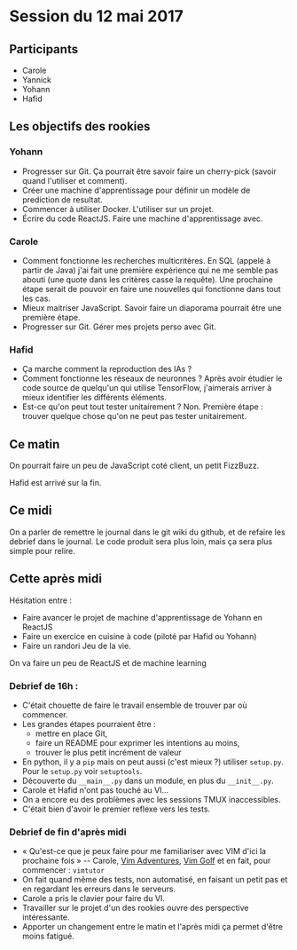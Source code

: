 # Session du 12 mai 2017

## Participants

- Carole
- Yannick
- Yohann
- Hafid

## Les objectifs des rookies


### Yohann

- Progresser sur Git. Ça pourrait être savoir faire un cherry-pick (savoir quand l'utiliser et comment).
- Créer une machine d'apprentissage pour définir un modèle de prediction de resultat.
- Commencer à utiliser Docker. L'utiliser sur un projet.
- Écrire du code ReactJS. Faire une machine d'apprentissage avec.


### Carole

- Comment fonctionne les recherches multicritères. En SQL (appelé à partir de Java) j'ai fait une première expérience qui ne me semble pas abouti (une quote dans les critères casse la requête). Une prochaine étape serait de pouvoir en faire une nouvelles qui fonctionne dans tout les cas.
- Mieux maitriser JavaScript. Savoir faire un diaporama pourrait être une première étape.
- Progresser sur Git. Gérer mes projets perso avec Git.


### Hafid

- Ça marche comment la reproduction des IAs ?
- Comment fonctionne les réseaux de neuronnes ? Après avoir étudier le code source de quelqu'un qui utilise TensorFlow, j'aimerais arriver à mieux identifier les différents éléments.
- Est-ce qu'on peut tout tester unitairement ? Non. Première étape : trouver quelque chose qu'on ne peut pas tester unitairement.



## Ce matin

On pourrait faire un peu de JavaScript coté client, un petit FizzBuzz.

Hafid est arrivé sur la fin.


## Ce midi

On a parler de remettre le journal dans le git wiki du github, et de refaire les debrief dans le journal. Le code produit sera plus loin, mais ça sera plus simple pour relire.


## Cette après midi

Hésitation entre :

- Faire avancer le projet de machine d'apprentissage de Yohann en ReactJS
- Faire un exercice en cuisine à code (piloté par Hafid ou Yohann)
- Faire un randori Jeu de la vie.

On va faire un peu de ReactJS et de machine learning

### Debrief de 16h :

- C'était chouette de faire le travail ensemble de trouver par où commencer.
- Les grandes étapes pourraient être :
    - mettre en place Git,
    - faire un README pour exprimer les intentions au moins,
    - trouver le plus petit incrément de valeur
- En python, il y a `pip` mais on peut aussi (c'est mieux ?) utiliser `setup.py`. Pour le `setup.py` voir `setuptools`.
- Découverte du `__main__.py` dans un module, en plus du `__init__.py`.
- Carole et Hafid n'ont pas touché au VI...
- On a encore eu des problèmes avec les sessions TMUX inaccessibles.
- C'était bien d'avoir le premier reflexe vers les tests.


### Debrief de fin d'après midi

- « Qu'est-ce que je peux faire pour me familiariser avec VIM d'ici la prochaine fois » -- Carole, [Vim Adventures](https://vim-adventures.com/), [Vim Golf](http://www.vimgolf.com) et en fait, pour commencer : `vimtutor`
- On fait quand même des tests, non automatisé, en faisant un petit pas et en regardant les erreurs dans le serveurs.
- Carole a pris le clavier pour faire du VI.
- Travailler sur le projet d'un des rookies ouvre des perspective intéressante.
- Apporter un changement entre le matin et l'après midi ça permet d'être moins fatigué.


